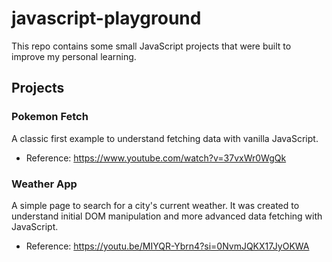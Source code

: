 # javascript-playground

This repo contains some small JavaScript projects that were built to improve my personal learning.

## Projects

### Pokemon Fetch

A classic first example to understand fetching data with vanilla JavaScript.

- Reference: https://www.youtube.com/watch?v=37vxWr0WgQk

### Weather App

A simple page to search for a city's current weather. It was created to understand initial DOM manipulation and more advanced data fetching with JavaScript.

- Reference: https://youtu.be/MIYQR-Ybrn4?si=0NvmJQKX17JyOKWA

